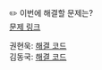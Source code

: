 ✏️ 이번에 해결할 문제는? <br>
[문제 링크](https://leetcode.com/problems/two-sum/description/)

권현욱: [해결 코드]() <br>
김동국: [해결 코드]() <br>
